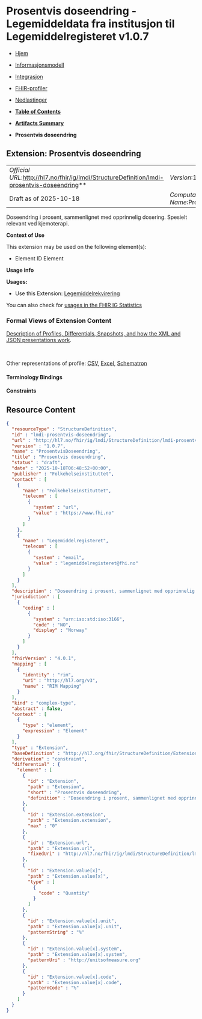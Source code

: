 # Prosentvis doseendring - Legemiddeldata fra institusjon til Legemiddelregisteret v1.0.7

*  [Hjem](index.md) 
*  [Informasjonsmodell](informasjonsmodell.md) 
*  [Integrasjon](integrasjon.md) 
*  [FHIR-profiler](profiler.md) 
*  [Nedlastinger](nedlastinger.md) 

* [**Table of Contents**](toc.md)
* [**Artifacts Summary**](artifacts.md)
* **Prosentvis doseendring**

## Extension: Prosentvis doseendring 

| | |
| :--- | :--- |
| *Official URL*:http://hl7.no/fhir/ig/lmdi/StructureDefinition/lmdi-prosentvis-doseendring** | *Version*:1.0.7** |
| Draft as of 2025-10-18 | *Computable Name*:ProsentvisDoseendring |

Doseendring i prosent, sammenlignet med opprinnelig dosering. Spesielt relevant ved kjemoterapi.

**Context of Use**

This extension may be used on the following element(s):

* Element ID Element

**Usage info**

**Usages:**

* Use this Extension: [Legemiddelrekvirering](StructureDefinition-lmdi-medicationrequest.md)

You can also check for [usages in the FHIR IG Statistics](https://packages2.fhir.org/xig/hl7.fhir.no.lmdi|current/StructureDefinition/lmdi-prosentvis-doseendring)

### Formal Views of Extension Content

 [Description of Profiles, Differentials, Snapshots, and how the XML and JSON presentations work](http://build.fhir.org/ig/FHIR/ig-guidance/readingIgs.html#structure-definitions). 

 

Other representations of profile: [CSV](StructureDefinition-lmdi-prosentvis-doseendring.csv), [Excel](StructureDefinition-lmdi-prosentvis-doseendring.xlsx), [Schematron](StructureDefinition-lmdi-prosentvis-doseendring.sch) 

#### Terminology Bindings

#### Constraints



## Resource Content

```json
{
  "resourceType" : "StructureDefinition",
  "id" : "lmdi-prosentvis-doseendring",
  "url" : "http://hl7.no/fhir/ig/lmdi/StructureDefinition/lmdi-prosentvis-doseendring",
  "version" : "1.0.7",
  "name" : "ProsentvisDoseendring",
  "title" : "Prosentvis doseendring",
  "status" : "draft",
  "date" : "2025-10-18T06:48:52+00:00",
  "publisher" : "Folkehelseinstituttet",
  "contact" : [
    {
      "name" : "Folkehelseinstituttet",
      "telecom" : [
        {
          "system" : "url",
          "value" : "https://www.fhi.no"
        }
      ]
    },
    {
      "name" : "Legemiddelregisteret",
      "telecom" : [
        {
          "system" : "email",
          "value" : "legemiddelregisteret@fhi.no"
        }
      ]
    }
  ],
  "description" : "Doseendring i prosent, sammenlignet med opprinnelig dosering. Spesielt relevant ved kjemoterapi.",
  "jurisdiction" : [
    {
      "coding" : [
        {
          "system" : "urn:iso:std:iso:3166",
          "code" : "NO",
          "display" : "Norway"
        }
      ]
    }
  ],
  "fhirVersion" : "4.0.1",
  "mapping" : [
    {
      "identity" : "rim",
      "uri" : "http://hl7.org/v3",
      "name" : "RIM Mapping"
    }
  ],
  "kind" : "complex-type",
  "abstract" : false,
  "context" : [
    {
      "type" : "element",
      "expression" : "Element"
    }
  ],
  "type" : "Extension",
  "baseDefinition" : "http://hl7.org/fhir/StructureDefinition/Extension",
  "derivation" : "constraint",
  "differential" : {
    "element" : [
      {
        "id" : "Extension",
        "path" : "Extension",
        "short" : "Prosentvis doseendring",
        "definition" : "Doseendring i prosent, sammenlignet med opprinnelig dosering. Spesielt relevant ved kjemoterapi."
      },
      {
        "id" : "Extension.extension",
        "path" : "Extension.extension",
        "max" : "0"
      },
      {
        "id" : "Extension.url",
        "path" : "Extension.url",
        "fixedUri" : "http://hl7.no/fhir/ig/lmdi/StructureDefinition/lmdi-prosentvis-doseendring"
      },
      {
        "id" : "Extension.value[x]",
        "path" : "Extension.value[x]",
        "type" : [
          {
            "code" : "Quantity"
          }
        ]
      },
      {
        "id" : "Extension.value[x].unit",
        "path" : "Extension.value[x].unit",
        "patternString" : "%"
      },
      {
        "id" : "Extension.value[x].system",
        "path" : "Extension.value[x].system",
        "patternUri" : "http://unitsofmeasure.org"
      },
      {
        "id" : "Extension.value[x].code",
        "path" : "Extension.value[x].code",
        "patternCode" : "%"
      }
    ]
  }
}

```
